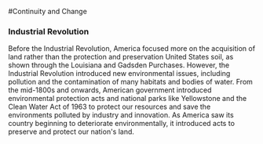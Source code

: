 #Continuity and Change

### Industrial Revolution
Before the Industrial Revolution, America focused more on the acquisition of land rather than the protection and preservation United States soil,  as shown through the Louisiana and Gadsden Purchases. However, the Industrial Revolution introduced new environmental issues, including pollution and the contamination of many habitats and bodies of water. From the mid-1800s and onwards, American government introduced environmental protection acts and national parks like Yellowstone and the Clean Water Act of 1963 to protect our resources and save the environments polluted by industry and innovation. As America saw its country beginning to deteriorate environmentally, it introduced acts to preserve and protect our nation's land.


